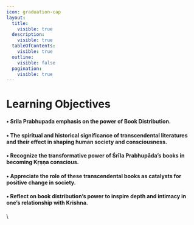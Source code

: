 ```yaml
---
icon: graduation-cap
layout:
  title:
    visible: true
  description:
    visible: true
  tableOfContents:
    visible: true
  outline:
    visible: false
  pagination:
    visible: true
---
```


# Learning Objectives

#### • Srila Prabhupada emphasis on the power of Book Distribution.

#### • The spiritual and historical significance of transcendental literatures and their effect in shaping human society and consciousness.

#### • Recognize the transformative power of Śrīla Prabhupāda’s books in becoming Kṛṣṇa conscious.

#### • Appreciate the role of these transcendental books as catalysts for positive change in society.

#### • Reflect on book distribution’s power to inspire depth and intimacy in one’s relationship with Krishna.

\

